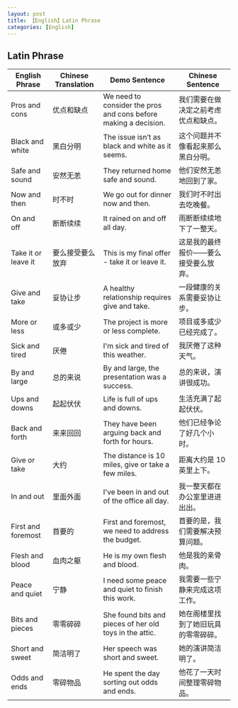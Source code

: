 ```yaml
---
layout: post
title: 【English】Latin Phrase
categories: [English]
---
```


## Latin Phrase

| English Phrase | Chinese Translation | Demo Sentence | Chinese Sentence |
| ------------------- | ------------------- | --------------------------------------------------------------- | ------------------------------------ |
| Pros and cons | 优点和缺点 | We need to consider the pros and cons before making a decision. | 我们需要在做决定之前考虑优点和缺点。 |
| Black and white | 黑白分明 | The issue isn’t as black and white as it seems. | 这个问题并不像看起来那么黑白分明。 |
| Safe and sound | 安然无恙 | They returned home safe and sound. | 他们安然无恙地回到了家。 |
| Now and then | 时不时 | We go out for dinner now and then. | 我们时不时出去吃晚餐。 |
| On and off | 断断续续 | It rained on and off all day. | 雨断断续续地下了一整天。 |
| Take it or leave it | 要么接受要么放弃 | This is my final offer - take it or leave it. | 这是我的最终报价——要么接受要么放弃。 |
| Give and take | 妥协让步 | A healthy relationship requires give and take. | 一段健康的关系需要妥协让步。 |
| More or less | 或多或少 | The project is more or less complete. | 项目或多或少已经完成了。 |
| Sick and tired | 厌倦 | I'm sick and tired of this weather. | 我厌倦了这种天气。 |
| By and large | 总的来说 | By and large, the presentation was a success. | 总的来说，演讲很成功。 |
| Ups and downs | 起起伏伏 | Life is full of ups and downs. | 生活充满了起起伏伏。 |
| Back and forth | 来来回回 | They have been arguing back and forth for hours. | 他们已经争论了好几个小时。 |
| Give or take | 大约 | The distance is 10 miles, give or take a few miles. | 距离大约是 10 英里上下。 |
| In and out | 里面外面 | I've been in and out of the office all day. | 我一整天都在办公室里进进出出。 |
| First and foremost | 首要的 | First and foremost, we need to address the budget. | 首要的是，我们需要解决预算问题。 |
| Flesh and blood | 血肉之躯 | He is my own flesh and blood. | 他是我的亲骨肉。 |
| Peace and quiet | 宁静 | I need some peace and quiet to finish this work. | 我需要一些宁静来完成这项工作。 |
| Bits and pieces | 零零碎碎 | She found bits and pieces of her old toys in the attic. | 她在阁楼里找到了她旧玩具的零零碎碎。 |
| Short and sweet | 简洁明了 | Her speech was short and sweet. | 她的演讲简洁明了。 |
| Odds and ends | 零碎物品 | He spent the day sorting out odds and ends. | 他花了一天时间整理零碎物品。 |

